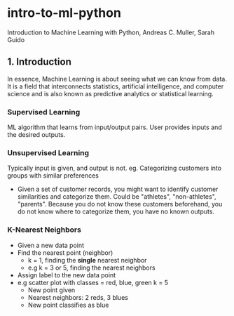 # intro-to-ml-python
Introduction to Machine Learning with Python, Andreas C. Muller, Sarah Guido 

## 1. Introduction
In essence, Machine Learning is about seeing what we can know from data. It is
a field that interconnects statistics, artificial intelligence, and computer 
science and is also known as predictive analytics or statistical learning.
### Supervised Learning
ML algorithm that learns from input/output pairs. User provides inputs and the desired outputs.
### Unsupervised Learning
Typically input is given, and output is not. eg. Categorizing customers into groups with similar preferences
- Given a set of customer records, you might want to identify customer similarities and categorize them. Could be 
"athletes", "non-athletes", "parents". Because you do not know these customers beforehand, you do not know where
to categorize them, you have no known outputs.
### K-Nearest Neighbors
- Given a new data point
- Find the nearest point (neighbor)
	- k = 1, finding the **single** nearest neighbor
	- e.g k = 3 or 5, finding the nearest neighbors
- Assign label to the new data point
- e.g scatter plot with classes = red, blue, green k = 5
	- New point given
	- Nearest neighbors: 2 reds, 3 blues
	- New point classifies as blue
